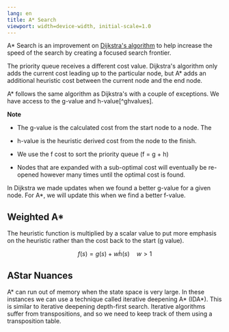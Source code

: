 ```yaml
---
lang: en
title: A* Search
viewport: width=device-width, initial-scale=1.0
---
```

A* Search is an improvement on [Dijkstra's algorithm](../Uninformed%20Search/dijkstra.md#Algorithm) to help increase the speed
of the search by creating a focused search frontier. 

The priority queue receives a different cost value. Dijkstra's algorithm only
adds the current cost leading up to the particular node, but A* adds an
additional heuristic cost between the current node and the end node. 

A* follows the same algorithm as Dijkstra's with a couple of exceptions. We
have access to the g-value and h-value[^ghvalues].

**Note**

-  The g-value is the calculated cost from the start node to a node. The 
- h-value is the heuristic derived cost from the node to the finish.

- We use the f cost to sort the priority queue \(f = g + h\)
- Nodes that are expanded with a sub-optimal cost will eventually be re-opened
however many times until the optimal cost is found.

In Dijkstra we made updates when we found a better g-value for a given node.
For A*, we will update this when we find a better f-value. 

## Weighted A*
The heuristic function is multiplied by a scalar value to put more emphasis on
the heuristic rather than the cost back to the start (g value). 

$$
f(s) = g(s) + w \dot h(s) \quad w > 1
$$

## AStar Nuances
A* can run out of memory when the state space is very large. In these instances
we can use a technique called iterative deepening A* (IDA*). This is similar to
iterative deepening depth-first search. Iterative algorithms suffer from 
transpositions, and so we need to keep track of them using a transposition 
table. 